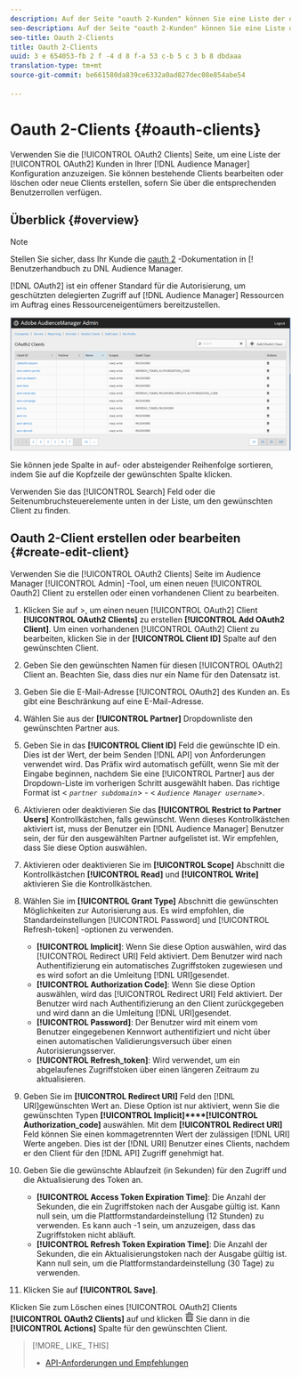```yaml
---
description: Auf der Seite "oauth 2-Kunden" können Sie eine Liste der oauth 2-Clients in Ihrer Audience Manager-Konfiguration anzeigen. Sie können bestehende Clients bearbeiten oder löschen oder neue Clients erstellen, sofern Sie über die entsprechenden Benutzerrollen verfügen.
seo-description: Auf der Seite "oauth 2-Kunden" können Sie eine Liste der oauth 2-Clients in Ihrer Audience Manager-Konfiguration anzeigen. Sie können bestehende Clients bearbeiten oder löschen oder neue Clients erstellen, sofern Sie über die entsprechenden Benutzerrollen verfügen.
seo-title: Oauth 2-Clients
title: Oauth 2-Clients
uuid: 3 e 654053-fb 2 f -4 d 8 f-a 53 c-b 5 c 3 b 8 dbdaaa
translation-type: tm+mt
source-git-commit: be661580da839ce6332a0ad827dec08e854abe54

---
```



# Oauth 2-Clients {#oauth-clients}

Verwenden Sie die [!UICONTROL OAuth2 Clients] Seite, um eine Liste der [!UICONTROL OAuth2] Kunden in Ihrer [!DNL Audience Manager] Konfiguration anzuzeigen. Sie können bestehende Clients bearbeiten oder löschen oder neue Clients erstellen, sofern Sie über die entsprechenden Benutzerrollen verfügen.

## Überblick {#overview}

<!-- c_oauth.xml -->

>[!NOTE]
>
>Stellen Sie sicher, dass Ihr Kunde die [oauth 2](https://docs.adobe.com/content/help/en/audience-manager/user-guide/api-and-sdk-code/rest-apis/aam-api-getting-started.html#oauth) -Dokumentation in [! Benutzerhandbuch zu DNL Audience Manager.

[!DNL OAuth2] ist ein offener Standard für die Autorisierung, um geschützten delegierten Zugriff auf [!DNL Audience Manager] Ressourcen im Auftrag eines Ressourceneigentümers bereitzustellen.

![](assets/oauth.png)

Sie können jede Spalte in auf- oder absteigender Reihenfolge sortieren, indem Sie auf die Kopfzeile der gewünschten Spalte klicken.

Verwenden Sie das [!UICONTROL Search] Feld oder die Seitenumbruchsteuerelemente unten in der Liste, um den gewünschten Client zu finden.

## Oauth 2-Client erstellen oder bearbeiten {#create-edit-client}

<!-- t_create_edit_auth.xml -->

Verwenden Sie die [!UICONTROL OAuth2 Clients] Seite im Audience Manager [!UICONTROL Admin] -Tool, um einen neuen [!UICONTROL Oauth2] Client zu erstellen oder einen vorhandenen Client zu bearbeiten.

1. Klicken Sie auf &gt;, um einen neuen [!UICONTROL OAuth2] Client **[!UICONTROL OAuth2 Clients]** zu erstellen **[!UICONTROL Add OAuth2 Client]**. Um einen vorhandenen [!UICONTROL OAuth2] Client zu bearbeiten, klicken Sie in der **[!UICONTROL Client ID]** Spalte auf den gewünschten Client.
1. Geben Sie den gewünschten Namen für diesen [!UICONTROL OAuth2] Client an. Beachten Sie, dass dies nur ein Name für den Datensatz ist.
1. Geben Sie die E-Mail-Adresse [!UICONTROL OAuth2] des Kunden an. Es gibt eine Beschränkung auf eine E-Mail-Adresse.
1. Wählen Sie aus der **[!UICONTROL Partner]** Dropdownliste den gewünschten Partner aus.
1. Geben Sie in das **[!UICONTROL Client ID]** Feld die gewünschte ID ein. Dies ist der Wert, der beim Senden [!DNL API] von Anforderungen verwendet wird. Das Präfix wird automatisch gefüllt, wenn Sie mit der Eingabe beginnen, nachdem Sie eine [!UICONTROL Partner] aus der Dropdown-Liste im vorherigen Schritt ausgewählt haben. Das richtige Format ist &lt; *`partner subdomain`*&gt; - &lt; *`Audience Manager username`*&gt;.
1. Aktivieren oder deaktivieren Sie das **[!UICONTROL Restrict to Partner Users]** Kontrollkästchen, falls gewünscht. Wenn dieses Kontrollkästchen aktiviert ist, muss der Benutzer ein [!DNL Audience Manager] Benutzer sein, der für den ausgewählten Partner aufgelistet ist. Wir empfehlen, dass Sie diese Option auswählen.
1. Aktivieren oder deaktivieren Sie im **[!UICONTROL Scope]** Abschnitt die Kontrollkästchen **[!UICONTROL Read]** und **[!UICONTROL Write]** aktivieren Sie die Kontrollkästchen.
1. Wählen Sie im **[!UICONTROL Grant Type]** Abschnitt die gewünschten Möglichkeiten zur Autorisierung aus. Es wird empfohlen, die Standardeinstellungen [!UICONTROL Password] und [!UICONTROL Refresh-token] -optionen zu verwenden.

   * **[!UICONTROL Implicit]**: Wenn Sie diese Option auswählen, wird das [!UICONTROL Redirect URI] Feld aktiviert. Dem Benutzer wird nach Authentifizierung ein automatisches Zugriffstoken zugewiesen und es wird sofort an die Umleitung [!DNL URI]gesendet.
   * **[!UICONTROL Authorization Code]**: Wenn Sie diese Option auswählen, wird das [!UICONTROL Redirect URI] Feld aktiviert. Der Benutzer wird nach Authentifizierung an den Client zurückgegeben und wird dann an die Umleitung [!DNL URI]gesendet.
   * **[!UICONTROL Password]**: Der Benutzer wird mit einem vom Benutzer eingegebenen Kennwort authentifiziert und nicht über einen automatischen Validierungsversuch über einen Autorisierungsserver.
   * **[!UICONTROL Refresh_token]**: Wird verwendet, um ein abgelaufenes Zugriffstoken über einen längeren Zeitraum zu aktualisieren.

1. Geben Sie im **[!UICONTROL Redirect URI]** Feld den [!DNL URI]gewünschten Wert an. Diese Option ist nur aktiviert, wenn Sie die gewünschten Typen **[!UICONTROL Implicit]****[!UICONTROL Authorization_code]** auswählen. Mit dem **[!UICONTROL Redirect URI]** Feld können Sie einen kommagetrennten Wert der zulässigen [!DNL URI] Werte angeben. Dies ist der [!DNL URI] Benutzer eines Clients, nachdem er den Client für den [!DNL API] Zugriff genehmigt hat.
1. Geben Sie die gewünschte Ablaufzeit (in Sekunden) für den Zugriff und die Aktualisierung des Token an.

   * **[!UICONTROL Access Token Expiration Time]**: Die Anzahl der Sekunden, die ein Zugriffstoken nach der Ausgabe gültig ist. Kann null sein, um die Plattformstandardeinstellung (12 Stunden) zu verwenden. Es kann auch -1 sein, um anzuzeigen, dass das Zugriffstoken nicht abläuft.
   * **[!UICONTROL Refresh Token Expiration Time]**: Die Anzahl der Sekunden, die ein Aktualisierungstoken nach der Ausgabe gültig ist. Kann null sein, um die Plattformstandardeinstellung (30 Tage) zu verwenden.

1. Klicken Sie auf **[!UICONTROL Save]**.

Klicken Sie zum Löschen eines [!UICONTROL OAuth2] Clients **[!UICONTROL OAuth2 Clients]** auf und klicken ![](assets/icon_delete.png) Sie dann in die **[!UICONTROL Actions]** Spalte für den gewünschten Client.

>[!MORE_ LIKE_ THIS]
>
>* [API-Anforderungen und Empfehlungen](../admin-oauth2/aam-admin-api-requirements.md)

